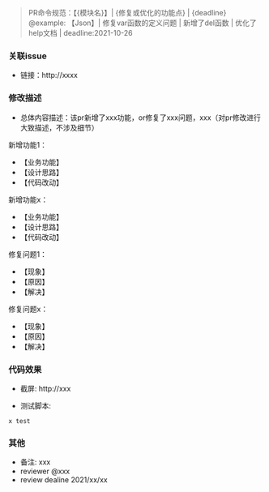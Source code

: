 > PR命令规范：【{模块名}】| {修复或优化的功能点} | {deadline} <br/>
> @example: 【Json】| 修复var函数的定义问题 | 新增了del函数 | 优化了help文档 | deadline:2021-10-26
### 关联issue
- 链接：http://xxxx
### 修改描述
- 总体内容描述：该pr新增了xxx功能，or修复了xxx问题，xxx（对pr修改进行大致描述，不涉及细节）

新增功能1：
- 【业务功能】
- 【设计思路】
- 【代码改动】

新增功能x：
- 【业务功能】
- 【设计思路】
- 【代码改动】

修复问题1：
- 【现象】
- 【原因】
- 【解决】

修复问题x：
- 【现象】
- 【原因】
- 【解决】

### 代码效果
- 截屏:
http://xxx

- 测试脚本:
```shell
x test
```
### 其他
- 备注: xxx
- reviewer @xxx
- review dealine 2021/xx/xx
